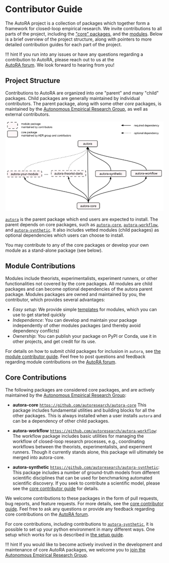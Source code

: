 # Contributor Guide

The AutoRA project is a collection of packages which together form a framework for closed-loop empirical research.
We invite contributions to all parts of the project, including the ["core" packages](core.md), and the [modules](module.md). Below is a brief overview of the
project structure, along with pointers to more detailed contribution guides for each part of the project.

!!! hint
    If you run into any issues or have any questions regarding a contribution to AutoRA, please reach out to us at the  
    [AutoRA forum](https://github.com/orgs/AutoResearch/discussions). We look forward to hearing from you!



## Project Structure

Contributions to AutoRA are organized into one "parent" and many "child" packages. 
Child packages are generally maintained by individual contributors. The parent package, along with some other 
*core* packages, is maintained by the [Autonomous Empirical Research Group](https://musslick.github.io/AER_website/Team.html), 
as well as external contributors.

![image](../img/package_overview.png)

[`autora`](https://github.com/autoresearch/autora) is the parent package which end users are expected to install. The
parent depends on core packages, such as [`autora-core`](https://github.com/autoresearch/autora-core), 
[`autora-workflow`](https://github.com/autoresearch/autora-workflow), and
[`autora-synthetic`](https://github.com/autoresearch/autora-synthetic). It also includes vetted modules (child packages) as optional dependencies which users can choose 
to install. 

You may contribute to any of the core packages or develop your own module as a stand-alone package (see below).    


## Module Contributions

Modules include theorists, experimentalists, experiment runners, or other functionalities not covered by the core packages. 
All modules are child packages and can become optional dependencies of the autora parent package. Modules packages are 
owned and maintained by you, the contributor, which provides several advantages:
- *Easy setup*: We provide simple [templates](module.md) for modules, which you can use to get started quickly
- *Independence*: You can develop and maintain your package independently of other modules packages (and thereby avoid dependency conflicts)
- *Ownership*: You can publish your package on PyPI or Conda, use it in other projects, and get credit for its use. 

For details on how to submit child packages 
for inclusion in `autora`, see
[the module contributor guide](./module.md). Feel free to post questions and feedback regarding module contributions on the 
[AutoRA forum](https://github.com/orgs/AutoResearch/discussions/categories/module-contributions).

## Core Contributions

The following packages are considered core packages, and are actively maintained by the
[Autonomous Empirical Research Group](https://musslick.github.io/AER_website/Team.html):

- **autora-core** [`https://github.com/autoresearch/autora-core`](https://github.com/autoresearch/autora-core) This package  includes fundamental utilities
and building blocks for all the other packages. This is always installed when a user installs `autora` and can be 
a dependency of other child packages.   


- **autora-workflow** [`https://github.com/autoresearch/autora-workflow`](https://github.com/autoresearch/autora-workflow): The workflow package includes basic utilities for managing the workflow of closed-loop research processes, e.g., coordinating workflows between the theorists, experimentalists, and experiment runners. Though it currently stands alone, this package will ultimately be merged into autora-core.


- **autora-synthetic** [`https://github.com/autoresearch/autora-synthetic`](https://github.com/autoresearch/autora-synthetic): This package includes a number of ground-truth models from different scientific disciplines that can be used for benchmarking automated scientific discovery. If you seek to contribute a scientific model, please see the [core contributor guide](core.md) for details.   


We welcome contributions to
these packages in the form of pull requests, bug reports, and feature requests. For more details, see the
[core contributor guide](core.md). Feel free to ask any questions or provide any feedback regarding core contributions on the 
[AutoRA forum](https://github.com/orgs/AutoResearch/discussions/categories/core-contributions).

For core contributions, including contributions to [`autora-synthetic`](https://github.com/autoresearch/autora-synthetic), it is possible to set up your python environment in many different ways. 
One setup which works for us is described in [the setup guide](./setup.md).

!!! hint
    If you would like to become actively involved in the development and maintenance of core AutoRA packages, 
    we welcome you to [join the Autonomous Empirical Research Group](https://musslick.github.io/AER_website/Team.html).

